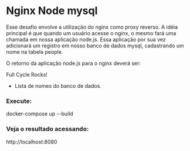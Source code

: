 # Nginx Node mysql

Esse desafio envolve a utilização do nginx como proxy reverso. A idéia principal é que quando um usuário acesse o nginx, o mesmo fará uma chamada em nossa aplicação node.js. Essa aplicação por sua vez adicionará um registro em nosso banco de dados mysql, cadastrando um nome na tabela people.

O retorno da aplicação node.js para o nginx deverá ser:

Full Cycle Rocks!

- Lista de nomes do banco de dados.

### Execute:

docker-compose up --build

### Veja o resultado acessando:

http://localhost:8080
